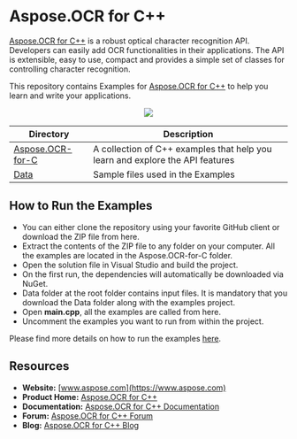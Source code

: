# Aspose.OCR for C++

[Aspose.OCR for C++](https://products.aspose.com/ocr/cpp) is a robust optical character recognition API. Developers can easily add OCR functionalities in their applications. The API is extensible, easy to use, compact and provides a simple set of classes for controlling character recognition.

This repository contains Examples for [Aspose.OCR for C++](https://products.aspose.com/ocr/cpp) to help you learn and write your applications.

<p align="center">
<a title="Download complete Aspose.Email for .NET source code" href="https://github.com/aspose-ocr/Aspose.OCR-for-C/archive/master.zip">
	<img src="https://raw.github.com/AsposeExamples/java-examples-dashboard/master/images/downloadZip-Button-Large.png" />
  </a>
</p>

Directory | Description
--------- | -----------
[Aspose.OCR-for-C](Aspose.OCR-for-C)  | A collection of C++ examples that help you learn and explore the API features
[Data](Data)  | Sample files used in the Examples

## How to Run the Examples

* You can either clone the repository using your favorite GitHub client or download the ZIP file from here.
* Extract the contents of the ZIP file to any folder on your computer. All the examples are located in the Aspose.OCR-for-C folder.
* Open the solution file in Visual Studio and build the project.
* On the first run, the dependencies will automatically be downloaded via NuGet.
* Data folder at the root folder contains input files. It is mandatory that you download the Data folder along with the examples project.
* Open **main.cpp**, all the examples are called from here.
* Uncomment the examples you want to run from within the project.

Please find more details on how to run the examples [here](https://docs.aspose.com/display/ocrcpp/How+to+Run+the+Examples).

## Resources

* **Website:** [www.aspose.com](https://www.aspose.com)
* **Product Home:** [Aspose.OCR for C++](https://products.aspose.com/ocr/cpp)
* **Documentation:** [Aspose.OCR for C++ Documentation](https://docs.aspose.com/display/ocrcpp/Home)
* **Forum:** [Aspose.OCR for C++ Forum](https://forum.aspose.com/c/ocr)
* **Blog:** [Aspose.OCR for C++ Blog](https://blog.aspose.com/category/ocr/)
